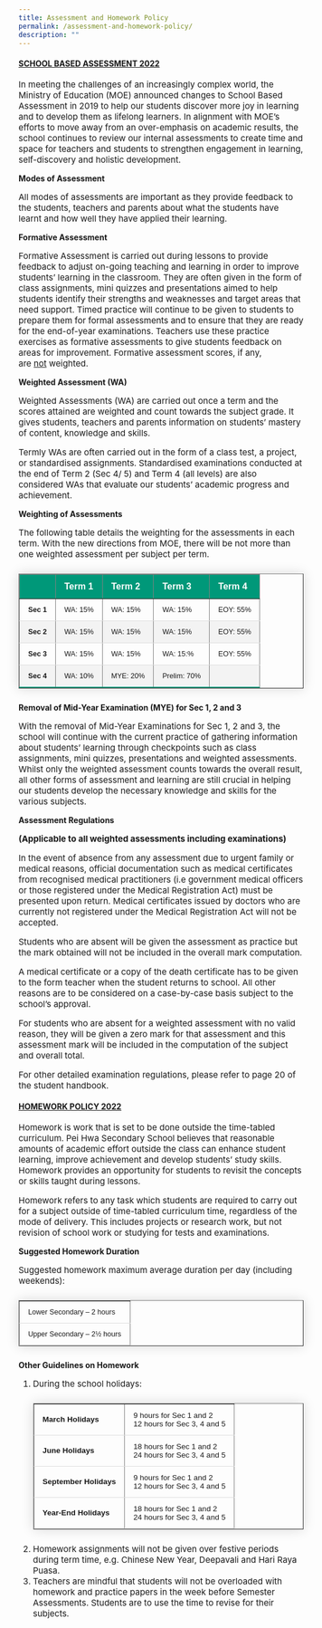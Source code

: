 ```yaml
---
title: Assessment and Homework Policy
permalink: /assessment-and-homework-policy/
description: ""
---
```

<h4><strong><u>SCHOOL BASED ASSESSMENT 2022</u></strong></h4>

<p style="font-size:15px;">In meeting the challenges of an increasingly complex world, the Ministry of Education (MOE) announced changes to School Based Assessment in 2019 to help our students discover more joy in learning and to develop them as lifelong learners. In alignment with MOE’s efforts to move away from an over-emphasis on academic results, the school continues to review our internal assessments to create time and space for teachers and students to strengthen engagement in learning, self-discovery and holistic development.</p>

<p><strong>Modes of Assessment</strong></p>

<p style="font-size:15px;">All modes of assessments are important as they provide feedback to the students, teachers and parents about what the students have learnt and how well they have applied their learning.</p>

<p><strong>Formative Assessment</strong></p>

<p style="font-size:15px;">Formative Assessment is carried out during lessons to provide feedback to adjust on-going teaching and learning in order to improve students’ learning in the classroom. They are often given in the form of class assignments, mini quizzes and presentations aimed to help students identify their strengths and weaknesses and target areas that need support. Timed practice will continue to be given to students to prepare them for formal assessments and to ensure that they are ready for the end-of-year examinations. Teachers use these practice exercises as formative assessments to give students feedback on areas for improvement. Formative assessment scores, if any, are&nbsp;<u>not</u>&nbsp;weighted.</p>

<p><strong>Weighted Assessment (WA)</strong></p>

<p style="font-size:15px;">Weighted Assessments (WA) are carried out once a term and the scores attained are weighted and count towards the subject grade. It gives students, teachers and parents information on students’ mastery of content, knowledge and skills.</p>

<p style="font-size:15px;">Termly WAs are often carried out in the form of a class test, a project, or standardised assignments. Standardised examinations conducted at the end of Term 2 (Sec 4/ 5) and Term 4 (all levels) are also considered WAs that evaluate our students’ academic progress and achievement.</p>

<p><strong>Weighting of Assessments</strong></p>

<p style="font-size:15px;">The following table details the weighting for the assessments in each term. With the new directions from MOE, there will be not more than one weighted assessment per subject per term.</p>


<table border="1" style="border-collapse: collapse;margin: 25px 0;font-size: 0.9em;font-family: sans-serif;min-width: 400px; box-shadow: 0 0 20px rgba(0, 0, 0, 0.15);">
	
<thead style="background-color: #009879; font-weight: bold; font-size: 16px;">
		<tr>
			<td style="text-align:left;color:white;padding:12px 15px;">&nbsp;</td>
			<td style="text-align:left;color:white;padding:12px 15px;">Term 1</td>
			<td style="text-align:left;color:white;padding:12px 15px;">Term 2</td>
			<td style="text-align:left;color:white;padding:12px 15px;">Term 3</td>
			<td style="text-align:left;color:white;padding:12px 15px">Term 4</td>
		</tr>
	</thead>

	
<tbody>
<tr style="border-bottom: 1px solid #dddddd;">
<td style="padding: 12px 15px;"><strong>Sec 1</strong></td>
<td style="padding: 12px 15px;">WA: 15%</td>
<td style="padding: 12px 15px;">WA: 15%</td>
<td style="padding: 12px 15px;">WA: 15%</td>
<td style="padding: 12px 15px;">EOY: 55%</td>
</tr>
	
<tr style ="background-color: #f3f3f3;border-bottom: 1px solid #dddddd;">
<td style="padding: 12px 15px;"><strong>Sec 2</strong></td>
<td style="padding: 12px 15px;">WA: 15%</td>
<td style="padding: 12px 15px;">WA: 15%</td>
<td style="padding: 12px 15px;">WA: 15%</td>
<td style="padding: 12px 15px;">EOY: 55%</td>
</tr>
															
<tr style="border-bottom: 1px solid #dddddd;">
<td style="padding: 12px 15px;"><strong>Sec 3</strong></td>
<td style="padding: 12px 15px">WA: 15%</td>
<td style="padding: 12px 15px">WA: 15%</td>
<td style="padding: 12px 15px">WA: 15:%</td>
<td style="padding: 12px 15px">EOY: 55%</td>
</tr>
															
<tr style="border-bottom: 2px solid #009879;     background-color: #f3f3f3;">
<td style="padding: 12px 15px;"><strong>Sec 4</strong></td>
<td style="padding: 12px 15px">WA: 10%</td>
<td style="padding: 12px 15px">MYE: 20%</td>
<td style="padding: 12px 15px">Prelim: 70%</td>
<td style="padding: 12px 15px">&nbsp;</td>
</tr>
	
</tbody>
</table>

<p><strong>Removal of Mid-Year Examination (MYE) for Sec 1, 2 and 3</strong></p>

<p style="font-size:15px;">With the removal of Mid-Year Examinations for Sec 1, 2 and 3, the school will continue with the current practice of gathering information about students’ learning through checkpoints such as class assignments, mini quizzes, presentations&nbsp;and weighted assessments. Whilst only the weighted assessment counts towards the overall result, all other forms of assessment and learning are still crucial in helping our students develop the necessary knowledge and skills for the various subjects.</p>

<p><strong>Assessment Regulations&nbsp;</strong></p>

<p style="font-size:15px;"><strong>(Applicable to all weighted assessments including examinations)&nbsp;</strong></p>

<p style="font-size:15px;">In the event of absence from any assessment due to urgent family or medical reasons, official documentation such as medical certificates from recognised medical practitioners (i.e government medical officers or those registered under the Medical Registration Act) must be presented upon return. Medical certificates issued by doctors who are currently not registered under the Medical Registration Act will not be accepted.&nbsp;</p>

<p style="font-size:15px;">Students who are absent will be given the assessment as practice but the mark obtained will not be included in the overall mark computation.</p>

<p style="font-size:15px;">A medical certificate or a copy of the death certificate has to be given to the form teacher when the student returns to school. All other reasons are to be considered on a case-by-case basis subject to the school’s approval.</p>

<p style="font-size:15px;">For students who are absent for a weighted assessment with no valid reason, they will be given a zero mark for that assessment and this assessment mark will be included in the computation of the subject and overall total.&nbsp;</p>

<p style="font-size:15px;">For other detailed examination regulations, please refer to page 20 of the student handbook.</p>

<h4><strong><u>HOMEWORK POLICY 2022</strong></u></h4>

<p style="font-size:15px;">Homework is work that is set to be done outside the time-tabled curriculum. Pei Hwa Secondary School believes that&nbsp;reasonable amounts of academic effort outside the class can enhance student learning,&nbsp;improve achievement&nbsp;and&nbsp;develop students’ study skills. Homework provides an opportunity for students to revisit the concepts or skills taught during lessons.&nbsp;</p>

<p style="font-size:15px;">Homework refers to any task which students are required to carry out for a subject outside of time-tabled curriculum time, regardless of the mode of delivery. This includes projects or research work, but not revision of school work or studying for tests and examinations.</p>

<p><strong>Suggested Homework Duration</strong></p>

<p style="font-size:15px;">Suggested homework maximum average duration per day (including weekends):</p>

<table border="1" style="border-collapse: collapse;margin: 25px 0;font-size: 0.9em;font-family: sans-serif;min-width: 400px; box-shadow: 0 0 20px rgba(0, 0, 0, 0.15);">

<tbody>
<tr style="border-bottom: 1px solid #dddddd;">
<td style="padding: 12px 15px;">Lower Secondary&nbsp;– 2&nbsp;hours</td>
</tr>
															
<tr style="border-bottom: 1px solid #dddddd; ">
<td style="padding: 12px 15px;">Upper Secondary&nbsp;– 2½ hours</td>
</tr>
	
</tbody>
</table>

<p><strong>Other Guidelines on Homework</strong></p>
<ol style="font-size:15px;">
<li aria-level="1">During the school holidays:

<table border="1" style="border-collapse: collapse;margin: 25px 0;font-size: 0.9em;font-family: sans-serif;min-width: 400px; box-shadow: 0 0 20px rgba(0, 0, 0, 0.15);">
	
<tbody>
<tr style="border-bottom: 1px solid #dddddd;">
<td style="padding: 12px 15px;"><strong>March Holidays</strong></td>
<td style="padding: 12px 15px;">9 hours for Sec 1 and 2 <br>12 hours for Sec 3, 4 and 5</td>
</tr>
	
<tr style="border-bottom: 1px solid #dddddd;">
<td style="padding: 12px 15px;"><strong>June Holidays</strong></td>
<td style="padding: 12px 15px;">18 hours for Sec 1 and 2 <br>24 hours for Sec 3, 4 and 5</td>
</tr>
	
<tr style="border-bottom: 1px solid #dddddd;">
<td style="padding: 12px 15px;"><strong>September Holidays</strong></td>
<td style="padding: 12px 15px;">9 hours for Sec 1 and 2 <br>12 hours for Sec 3, 4 and 5</td>
</tr>

<tr style="border-bottom: 1px solid #dddddd;">
<td style="padding: 12px 15px;"><strong>Year-End Holidays</strong></td>
<td style="padding: 12px 15px;">18 hours for Sec 1 and 2 <br>24 hours for Sec 3, 4 and 5</td>
</tr>
	
</tbody>
</table>
</div>

</li>
<li>Homework assignments will not be given over festive periods during term time, e.g. Chinese New Year, Deepavali and Hari Raya Puasa.</li>
<li>Teachers are mindful that students will not be overloaded with homework and practice papers in the week before Semester Assessments. Students are to use the time to revise for their subjects.</li>
</ol>